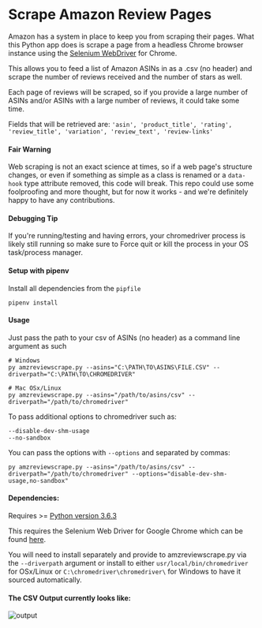# Scrape Amazon Review Pages

Amazon has a system in place to keep you from scraping their pages. What this Python app does is scrape a page from a headless Chrome browser instance using the [Selenium WebDriver](http://www.seleniumhq.org/download/) for Chrome.

This allows you to feed a list of Amazon ASINs in as a .csv (no header) and
scrape the number of reviews received and the number of stars as well.

Each page of reviews will be scraped, so if you provide a large number of ASINs and/or ASINs with a large number of reviews, it could take some time.

Fields that will be retrieved are: `'asin', 'product_title', 'rating', 'review_title', 'variation', 'review_text', 'review-links'`

#### Fair Warning

Web scraping is not an exact science at times, so if a web page's structure changes, or even if something as simple as a class is renamed or a `data-hook` type attribute removed, this code will break. This repo could use some foolproofing and more thought, but for now it works - and we're definitely happy to have any contributions.

#### Debugging Tip

If you're running/testing and having errors, your chromedriver process is likely still running so make sure to Force quit or kill the process in your OS task/process manager.

#### Setup with pipenv

Install all dependencies from the `pipfile`

```
pipenv install
```

#### Usage

Just pass the path to your csv of ASINs (no header) as a command line argument as such

```
# Windows
py amzreviewscrape.py --asins="C:\PATH\TO\ASINS\FILE.CSV" --driverpath="C:\PATH\TO\CHROMEDRIVER"

# Mac OSx/Linux
py amzreviewscrape.py --asins="/path/to/asins/csv" --driverpath="/path/to/chromedriver"
```

To pass additional options to chromedriver such as:

```
--disable-dev-shm-usage
--no-sandbox
```

You can pass the options with `--options` and separated by commas:

```
py amzreviewscrape.py --asins="/path/to/asins/csv" --driverpath="/path/to/chromedriver" --options="disable-dev-shm-usage,no-sandbox"
```

#### Dependencies:

Requires >= [Python version 3.6.3](https://www.python.org/downloads/release/python-363/)

This requires the Selenium Web Driver for Google Chrome which can be found [here](https://github.com/SeleniumHQ/selenium/wiki/ChromeDriver).

You will need to install separately and provide to amzreviewscrape.py via the `--driverpath` argument or install to
either `usr/local/bin/chromedriver` for OSx/Linux or `C:\chromedriver\chromedriver\` for Windows to have it sourced automatically.

#### The CSV Output currently looks like:

![output][screenshot]

[screenshot]: https://github.com/aflansburg/amzreviewsscrape/blob/master/scrape-output.png 'CSV Output Screen Shot'
